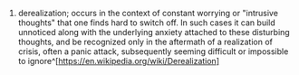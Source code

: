 1. derealization; occurs in the context of constant worrying or "intrusive thoughts" that one finds hard to switch off. In such cases it can build unnoticed along with the underlying anxiety attached to these disturbing thoughts, and be recognized only in the aftermath of a realization of crisis, often a panic attack, subsequently seeming difficult or impossible to ignore^[https://en.wikipedia.org/wiki/Derealization]